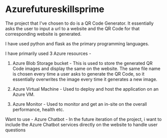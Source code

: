 # Azurefutureskillsprime

 
The project that I've chosen to do is a QR Code Generator. 
It essentially asks the user to input a url to a website and the QR Code for that corresponding website is generated. 

I have used python and flask as the primary programming languages.

I have primarily used 3 Azure resources - 

1) Azure Blob Storage bucket -
This is used to store the generated QR Code images and display the same on the website.
The same file name is chosen every time a user asks to generate the QR Code, so it essentially overwrites the image every time it generates a new image.


2) Azure Virtual Machine - 
Used to deploy and host the application on an Azure VM.

3) Azure Monitor -
Used to monitor and get an in-site on the overall performance, health etc. 


Want to use - 
Azure Chatbot - 
In the future iteration of the project, i want to include the Azure Chatbot services directly on the website to handle user questions
